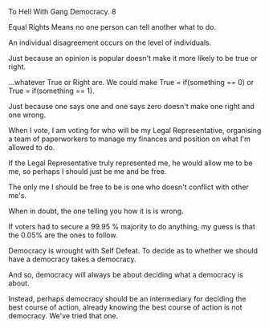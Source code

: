 To Hell With Gang Democracy. 8

Equal Rights Means no one person can tell another what to do.

An individual disagreement occurs on the level of individuals.

Just because an opinion is popular doesn't make it more likely to be true or right.

...whatever True or Right are. We could make True = if(something == 0) or True = if(something == 1).

Just because one says one and one says zero doesn't make one right and one wrong.

When I vote, I am voting for who will be my Legal Representative, organising a team of paperworkers to manage my finances and position on what I'm allowed to do.

If the Legal Representative truly represented me, he would allow me to be me, so perhaps I should just be me and be free.

The only me I should be free to be is one who doesn't conflict with other me's.

When in doubt, the one telling you how it is is wrong.

If voters had to secure a 99.95 % majority to do anything, my guess is that the 0.05% are the ones to follow.

Democracy is wrought with Self Defeat. To decide as to whether we should have a democracy takes a democracy.

And so, democracy will always be about deciding what a democracy is about.

Instead, perhaps democracy should be an intermediary for deciding the best course of action, already knowing the best course of action is not democracy. We've tried that one.

